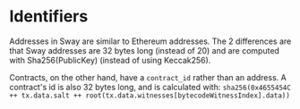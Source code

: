 # Identifiers

Addresses in Sway are similar to Ethereum addresses. The 2 differences are that Sway addresses are 32 bytes long (instead of 20) and are computed with Sha256(PublicKey) (instead of using Keccak256).

Contracts, on the other hand, have a `contract_id` rather than an address.
A contract's id is also 32 bytes long, and is calculated with:
`sha256(0x4655454C ++ tx.data.salt ++ root(tx.data.witnesses[bytecodeWitnessIndex].data))`
